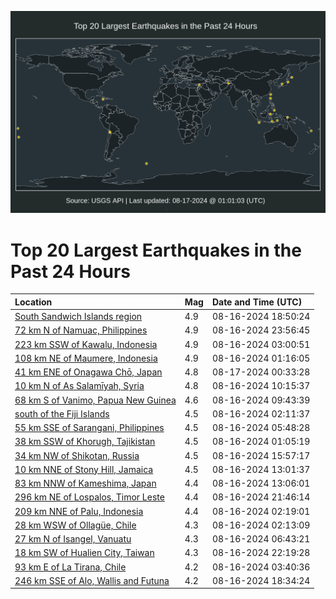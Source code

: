 ![Map](./map.png)

# Top 20 Largest Earthquakes in the Past 24 Hours

| Location | Mag | Date and Time (UTC) |
|:---|:---|:---|
| [South Sandwich Islands region](https://earthquake.usgs.gov/earthquakes/eventpage/us7000n7gx) | 4.9 | 08-16-2024 18:50:24 |
| [72 km N of Namuac, Philippines](https://earthquake.usgs.gov/earthquakes/eventpage/us7000n7j5) | 4.9 | 08-16-2024 23:56:45 |
| [223 km SSW of Kawalu, Indonesia](https://earthquake.usgs.gov/earthquakes/eventpage/us7000n7c7) | 4.9 | 08-16-2024 03:00:51 |
| [108 km NE of Maumere, Indonesia](https://earthquake.usgs.gov/earthquakes/eventpage/us7000n7bp) | 4.9 | 08-16-2024 01:16:05 |
| [41 km ENE of Onagawa Chō, Japan](https://earthquake.usgs.gov/earthquakes/eventpage/us7000n7jh) | 4.8 | 08-17-2024 00:33:28 |
| [10 km N of As Salamīyah, Syria](https://earthquake.usgs.gov/earthquakes/eventpage/us7000n7dh) | 4.8 | 08-16-2024 10:15:37 |
| [68 km S of Vanimo, Papua New Guinea](https://earthquake.usgs.gov/earthquakes/eventpage/us7000n7dg) | 4.6 | 08-16-2024 09:43:39 |
| [south of the Fiji Islands](https://earthquake.usgs.gov/earthquakes/eventpage/us7000n7c2) | 4.5 | 08-16-2024 02:11:37 |
| [55 km SSE of Sarangani, Philippines](https://earthquake.usgs.gov/earthquakes/eventpage/us7000n7d0) | 4.5 | 08-16-2024 05:48:28 |
| [38 km SSW of Khorugh, Tajikistan](https://earthquake.usgs.gov/earthquakes/eventpage/us7000n7bk) | 4.5 | 08-16-2024 01:05:19 |
| [34 km NW of Shikotan, Russia](https://earthquake.usgs.gov/earthquakes/eventpage/us7000n7ft) | 4.5 | 08-16-2024 15:57:17 |
| [10 km NNE of Stony Hill, Jamaica](https://earthquake.usgs.gov/earthquakes/eventpage/us7000n7dv) | 4.5 | 08-16-2024 13:01:37 |
| [83 km NNW of Kameshima, Japan](https://earthquake.usgs.gov/earthquakes/eventpage/us7000n7dx) | 4.4 | 08-16-2024 13:06:01 |
| [296 km NE of Lospalos, Timor Leste](https://earthquake.usgs.gov/earthquakes/eventpage/us7000n7ii) | 4.4 | 08-16-2024 21:46:14 |
| [209 km NNE of Palu, Indonesia](https://earthquake.usgs.gov/earthquakes/eventpage/us7000n7bx) | 4.4 | 08-16-2024 02:19:01 |
| [28 km WSW of Ollagüe, Chile](https://earthquake.usgs.gov/earthquakes/eventpage/us7000n7bt) | 4.3 | 08-16-2024 02:13:09 |
| [27 km N of Isangel, Vanuatu](https://earthquake.usgs.gov/earthquakes/eventpage/us7000n7d4) | 4.3 | 08-16-2024 06:43:21 |
| [18 km SW of Hualien City, Taiwan](https://earthquake.usgs.gov/earthquakes/eventpage/us7000n7ir) | 4.3 | 08-16-2024 22:19:28 |
| [93 km E of La Tirana, Chile](https://earthquake.usgs.gov/earthquakes/eventpage/us7000n7ci) | 4.2 | 08-16-2024 03:40:36 |
| [246 km SSE of Alo, Wallis and Futuna](https://earthquake.usgs.gov/earthquakes/eventpage/us7000n7gr) | 4.2 | 08-16-2024 18:34:24 |
